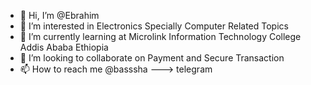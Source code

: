 - 👋 Hi, I’m @Ebrahim
- 👀 I’m interested in Electronics Specially Computer Related Topics
- 🌱 I’m currently learning at Microlink Information Technology College Addis Ababa Ethiopia
- 💞️ I’m looking to collaborate on Payment and Secure Transaction
- 📫 How to reach me @basssha ---> telegram

<!---
bassha6/bassha6 is a ✨ special ✨ repository because its `README.md` (this file) appears on your GitHub profile.
You can click the Preview link to take a look at your changes.
--->
